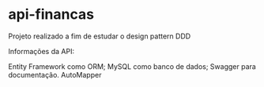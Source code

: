 # api-financas
Projeto realizado a fim de estudar o design pattern DDD

Informações da API:

Entity Framework como ORM;
MySQL como banco de dados;
Swagger para documentação.
AutoMapper
